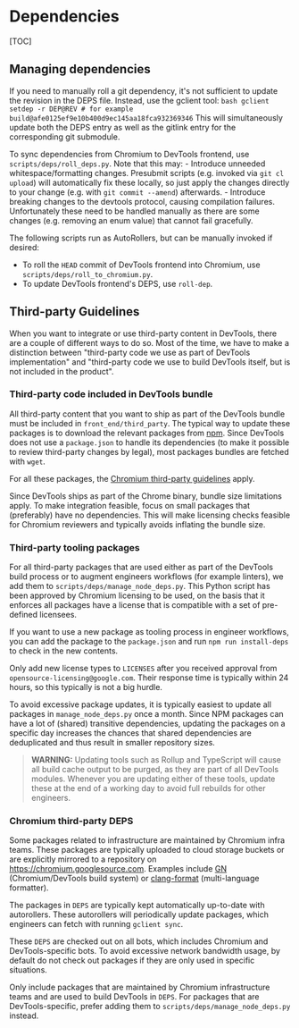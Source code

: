 # Dependencies

[TOC]

## Managing dependencies

If you need to manually roll a git dependency, it's not sufficient to update the
revision in the DEPS file. Instead, use the gclient tool: `bash gclient setdep
-r DEP@REV # for example build@afe0125ef9e10b400d9ec145aa18fca932369346` This
will simultaneously update both the DEPS entry as well as the gitlink entry for
the corresponding git submodule.

To sync dependencies from Chromium to DevTools frontend, use
`scripts/deps/roll_deps.py`. Note that this may: - Introduce unneeded
whitespace/formatting changes. Presubmit scripts (e.g. invoked via `git cl
upload`) will automatically fix these locally, so just apply the changes
directly to your change (e.g. with `git commit --amend`) afterwards. - Introduce
breaking changes to the devtools protocol, causing compilation failures.
Unfortunately these need to be handled manually as there are some changes (e.g.
removing an enum value) that cannot fail gracefully.

The following scripts run as AutoRollers, but can be manually invoked if
desired:

-   To roll the `HEAD` commit of DevTools frontend into Chromium, use
    `scripts/deps/roll_to_chromium.py`.
-   To update DevTools frontend's DEPS, use `roll-dep`.

## Third-party Guidelines

When you want to integrate or use third-party content in DevTools, there are a
couple of different ways to do so. Most of the time, we have to make a
distinction between "third-party code we use as part of DevTools implementation"
and "third-party code we use to build DevTools itself, but is not included in
the product".

### Third-party code included in DevTools bundle

All third-party content that you want to ship as part of the DevTools bundle
must be included in `front_end/third_party`. The typical way to update these
packages is to download the relevant packages from [npm]. Since DevTools does
not use a `package.json` to handle its dependencies (to make it possible to
review third-party changes by legal), most packages bundles are fetched with
`wget`.

For all these packages, the [Chromium third-party guidelines] apply.

Since DevTools ships as part of the Chrome binary, bundle size limitations
apply. To make integration feasible, focus on small packages that (preferably)
have no dependencies. This will make licensing checks feasible for Chromium
reviewers and typically avoids inflating the bundle size.

### Third-party tooling packages

For all third-party packages that are used either as part of the DevTools build
process or to augment engineers workflows (for example linters), we add them to
`scripts/deps/manage_node_deps.py`. This Python script has been approved by
Chromium licensing to be used, on the basis that it enforces all packages have a
license that is compatible with a set of pre-defined licensees.

If you want to use a new package as tooling process in engineer workflows, you
can add the package to the `package.json` and run `npm run install-deps` to
check in the new contents.

Only add new license types to `LICENSES` after you received approval from
`opensource-licensing@google.com`. Their response time is typically within 24
hours, so this typically is not a big hurdle.

To avoid excessive package updates, it is typically easiest to update all
packages in `manage_node_deps.py` once a month. Since NPM packages can have a
lot of (shared) transitive dependencies, updating the packages on a specific day
increases the chances that shared dependencies are deduplicated and thus result
in smaller repository sizes.

> **WARNING:** Updating tools such as Rollup and TypeScript will cause all build
> cache output to be purged, as they are part of all DevTools modules. Whenever
> you are updating either of these tools, update these at the end of a working
> day to avoid full rebuilds for other engineers.

### Chromium third-party DEPS

Some packages related to infrastructure are maintained by Chromium infra teams.
These packages are typically uploaded to cloud storage buckets or are explicitly
mirrored to a repository on https://chromium.googlesource.com. Examples include
[GN][] (Chromium/DevTools build system) or [clang-format][] (multi-language
formatter).

The packages in `DEPS` are typically kept automatically up-to-date with
autorollers. These autorollers will periodically update packages, which
engineers can fetch with running `gclient sync`.

These `DEPS` are checked out on all bots, which includes Chromium and
DevTools-specific bots. To avoid excessive network bandwidth usage, by default
do not check out packages if they are only used in specific situations.

Only include packages that are maintained by Chromium infrastructure teams and
are used to build DevTools in `DEPS`. For packages that are DevTools-specific,
prefer adding them to `scripts/deps/manage_node_deps.py` instead.

[npm]: https://www.npmjs.com/
[Chromium third-party guidelines]: https://chromium.googlesource.com/chromium/src/+/HEAD/docs/adding_to_third_party.md
[GN]: https://gn.googlesource.com/gn/+/master/docs/reference.md
[clang-format]: https://clang.llvm.org/docs/ClangFormat.html
